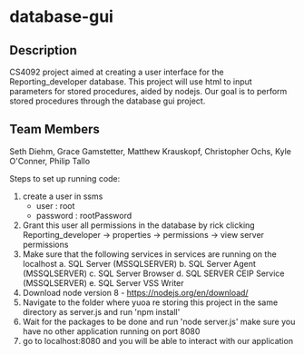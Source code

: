 # database-gui

## Description

CS4092 project aimed at creating a user interface for the Reporting_developer database. This project will use html to input parameters for stored procedures, aided by nodejs. Our goal is to perform stored procedures through the database gui project.

## Team Members

Seth Diehm, Grace Gamstetter, Matthew Krauskopf, Christopher Ochs, Kyle O'Conner, Philip Tallo



Steps to set up running code:
1. create a user in ssms
    - user : root
    - password : rootPassword
2. Grant this user all permissions in the database by rick clicking Reporting_developer -> properties -> permissions -> view server permissions
3. Make sure that the following services in services are running on the localhost
    a. SQL Server (MSSQLSERVER)
    b. SQL Server Agent (MSSQLSERVER)
    c. SQL Server Browser
    d. SQL SERVER CEIP Service (MSSQLSERVER)
    e. SQL Server VSS Writer
4. Download node version 8 - https://nodejs.org/en/download/
5. Navigate to the folder where yuoa re storing this project in the same directory as server.js and run 'npm install'
6. Wait for the packages to be done and run 'node server.js' make sure you have no other application running on port 8080
7. go to localhost:8080 and you will be able to interact with our application